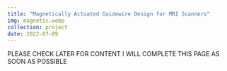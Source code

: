 ```yaml
---
title: "Magnetically Actuated Guidewire Design for MRI Scanners"
img: magnetic.webp
collection: project
date: 2022-07-09
---
```


PLEASE CHECK LATER FOR CONTENT
I WILL COMPLETE THIS PAGE AS SOON AS POSSIBLE
